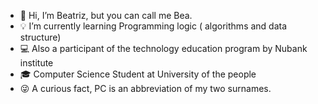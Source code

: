 - 🐍 Hi, I’m Beatriz, but you can call me Bea.
- 💡 I’m currently learning Programming logic ( algorithms and data structure) 
- 💻 Also a participant of the technology education program by Nubank institute
- 🎓 Computer Science Student at University of the people
- 😜 A curious fact, PC is an abbreviation of my two surnames.




<!---
Bea-PC/Bea-PC is a ✨ special ✨ repository because its `README.md` (this file) appears on your GitHub profile.
You can click the Preview link to take a look at your changes.
--->
